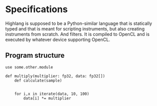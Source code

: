 # Specifications

Highlang is supposed to be a Python-similar language that is statically typed and that is meant for scripting instruments, but also creating instruments from scratch. And filters.
It is compiled to OpenCL and is executed by whatever device supporting OpenCL.

## Program structure
```
use some.other.module

def multiply(multiplier: fp32, data: fp32[])
    def calculate(sample)
        

    for i,x in iterate(data, 10, 100)
        data[i] *= multiplier
```